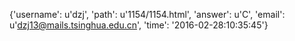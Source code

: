 {'username': u'dzj', 'path': u'1154/1154.html', 'answer': u'C', 'email': u'dzj13@mails.tsinghua.edu.cn', 'time': '2016-02-28:10:35:45'}